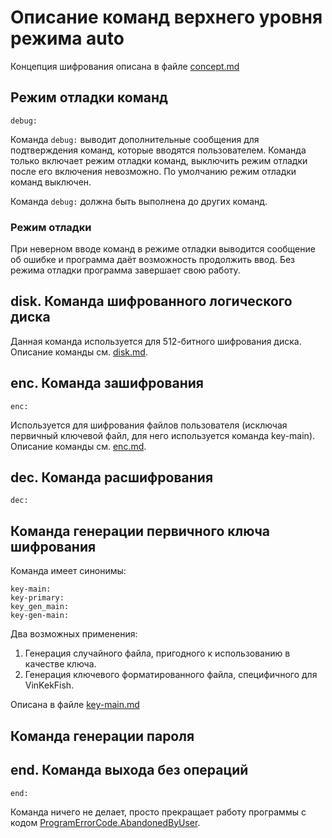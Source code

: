 # Описание команд верхнего уровня режима auto

Концепция шифрования описана в файле [concept.md](concept.md)

## Режим отладки команд
`debug:`

Команда `debug:` выводит дополнительные сообщения для подтверждения команд, которые вводятся пользователем.
Команда только включает режим отладки команд, выключить режим отладки после его включения невозможно. По умолчанию режим отладки команд выключен.

Команда `debug:` должна быть выполнена до других команд.

### Режим отладки
При неверном вводе команд в режиме отладки выводится сообщение об ошибке и программа даёт возможность продолжить ввод. Без режима отладки программа завершает свою работу.

## disk. Команда шифрованного логического диска

Данная команда используется для 512-битного шифрования диска.
Описание команды см. [disk.md](disk.md).


## enc. Команда зашифрования
`enc:`

Используется для шифрования файлов пользователя (исключая первичный ключевой файл, для него используется команда key-main). Описание команды см. [enc.md](enc.md).

## dec. Команда расшифрования
`dec:`

## Команда генерации первичного ключа шифрования

Команда имеет синонимы:
```
key-main:
key-primary:
key_gen_main:
key-gen-main:
```
Два возможных применения:
1. Генерация случайного файла, пригодного к использованию в качестве ключа.
2. Генерация ключевого форматированного файла, специфичного для VinKekFish.

Описана в файле [key-main.md](key-main.md)

## Команда генерации пароля

## end. Команда выхода без операций
`end:`

Команда ничего не делает, просто прекращает работу программы с кодом [ProgramErrorCode.AbandonedByUser](./../ProgrammErrorCode.cs).
